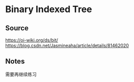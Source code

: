 # Binary Indexed Tree

## Source
https://oi-wiki.org/ds/bit/
https://blog.csdn.net/Jasmineaha/article/details/81462020

## Notes
需要再继续练习
